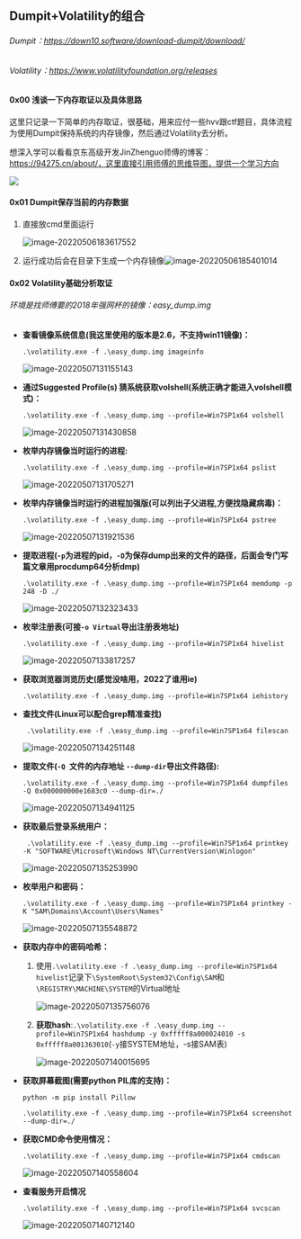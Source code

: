 ## Dumpit+Volatility的组合

###### Dumpit：https://down10.software/download-dumpit/download/

###### Volatility：https://www.volatilityfoundation.org/releases

#### 0x00 浅谈一下内存取证以及具体思路

这里只记录一下简单的内存取证，很基础，用来应付一些hvv跟ctf题目，具体流程为使用Dumpit保持系统的内存镜像，然后通过Volatility去分析。

想深入学可以看看京东高级开发JinZhenguo师傅的博客：https://94275.cn/about/，这里直接引用师傅的思维导图，提供一个学习方向

![](https://raw.staticdn.net/ShmilyChris/wiki/main/5e5b3737e4b0d4dc8776d2c4.png)

#### 0x01 Dumpit保存当前的内存数据

1. 直接放cmd里面运行

   ![image-20220506183617552](https://raw.staticdn.net/ShmilyChris/wiki/main/image-20220506183617552.png)

2. 运行成功后会在目录下生成一个内存镜像![image-20220506185401014](https://raw.staticdn.net/ShmilyChris/wiki/main/image-20220506185401014.png)

#### 0x02 Volatility基础分析取证

###### 环境是找师傅要的2018年强网杯的镜像：easy_dump.img

- **查看镜像系统信息(我这里使用的版本是2.6，不支持win11镜像)：**

  `.\volatility.exe -f .\easy_dump.img imageinfo`

  ![image-20220507131155143](https://raw.staticdn.net/ShmilyChris/wiki/main/image-20220507131155143.png)

- **通过Suggested Profile(s) 猜系统获取volshell(系统正确才能进入volshell模式)：**

  `.\volatility.exe -f .\easy_dump.img --profile=Win7SP1x64 volshell`

  ![image-20220507131430858](https://raw.staticdn.net/ShmilyChris/wiki/main/image-20220507131430858.png)

- **枚举内存镜像当时运行的进程:**

  `.\volatility.exe -f .\easy_dump.img --profile=Win7SP1x64 pslist`

  ![image-20220507131705271](https://raw.staticdn.net/ShmilyChris/wiki/main/image-20220507131705271.png)

- **枚举内存镜像当时运行的进程加强版(可以列出子父进程,方便找隐藏病毒)：**

  `.\volatility.exe -f .\easy_dump.img --profile=Win7SP1x64 pstree`

  ![image-20220507131921536](https://raw.staticdn.net/ShmilyChris/wiki/main/image-20220507131921536.png)

- **提取进程(`-p`为进程的pid，`-D`为保存dump出来的文件的路径，后面会专门写篇文章用procdump64分析dmp)**

  `.\volatility.exe -f .\easy_dump.img --profile=Win7SP1x64 memdump -p 248 -D ./`
  
  ![image-20220507132323433](https://raw.staticdn.net/ShmilyChris/wiki/main/image-20220507132323433.png)
  
- **枚举注册表(可接`-o Virtual`导出注册表地址)**
  
  `.\volatility.exe -f .\easy_dump.img --profile=Win7SP1x64 hivelist`
  
  ![image-20220507133817257](https://raw.staticdn.net/ShmilyChris/wiki/main/image-20220507133817257.png)
  
- **获取浏览器浏览历史(感觉没啥用，2022了谁用ie)**
  
  `.\volatility.exe -f .\easy_dump.img --profile=Win7SP1x64 iehistory`
  
- **查找文件(Linux可以配合grep精准查找)**
  
  ` .\volatility.exe -f .\easy_dump.img --profile=Win7SP1x64 filescan`
  
  ![image-20220507134251148](https://raw.staticdn.net/ShmilyChris/wiki/main/image-20220507134251148.png)
  
- **提取文件(`-Q `文件的内存地址  `--dump-dir`导出文件路径):**
  
  `.\volatility.exe -f .\easy_dump.img --profile=Win7SP1x64 dumpfiles -Q 0x000000000e1683c0 --dump-dir=./`
  
  ![image-20220507134941125](https://raw.staticdn.net/ShmilyChris/wiki/main/image-20220507134941125.png)
  
- **获取最后登录系统用户：**
  
  ` .\volatility.exe -f .\easy_dump.img --profile=Win7SP1x64 printkey -K "SOFTWARE\Microsoft\Windows NT\CurrentVersion\Winlogon"`
  

  ![image-20220507135253990](https://raw.staticdn.net/ShmilyChris/wiki/main/image-20220507135253990.png)

- **枚举用户和密码：**
  
  `.\volatility.exe -f .\easy_dump.img --profile=Win7SP1x64 printkey -K "SAM\Domains\Account\Users\Names"`
  
  ![image-20220507135548872](https://raw.staticdn.net/ShmilyChris/wiki/main/image-20220507135548872.png)
  
- **获取内存中的密码哈希：**
  
  1. 使用`.\volatility.exe -f .\easy_dump.img --profile=Win7SP1x64 hivelist`记录下`\SystemRoot\System32\Config\SAM`和`\REGISTRY\MACHINE\SYSTEM`的Virtual地址
  
     ![image-20220507135756076](https://raw.staticdn.net/ShmilyChris/wiki/main/image-20220507135756076.png)
  
  2. **获取hash**:`.\volatility.exe -f .\easy_dump.img --profile=Win7SP1x64 hashdump -y 0xfffff8a000024010 -s 0xfffff8a001363010`(`-y`接SYSTEM地址，-s接SAM表)
  
     ![image-20220507140015695](https://raw.staticdn.net/ShmilyChris/wiki/main/image-20220507140015695.png)
  
- **获取屏幕截图(需要python PIL库的支持)：**

  `python -m pip install Pillow`

  `.\volatility.exe -f .\easy_dump.img --profile=Win7SP1x64 screenshot --dump-dir=./`

- **获取CMD命令使用情况：**

  `.\volatility.exe -f .\easy_dump.img --profile=Win7SP1x64 cmdscan`

  ![image-20220507140558604](https://raw.staticdn.net/ShmilyChris/wiki/main/image-20220507140558604.png)

- **查看服务开启情况**

  `.\volatility.exe -f .\easy_dump.img --profile=Win7SP1x64 svcscan`

  ![image-20220507140712140](https://raw.staticdn.net/ShmilyChris/wiki/main/image-20220507140712140.png)

  

  

  